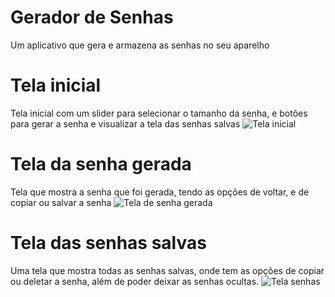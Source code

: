 # Gerador de Senhas
  Um aplicativo que gera e armazena as senhas no seu aparelho

  # Tela inicial
  Tela inicial com um slider para selecionar o tamanho da senha, e botões para gerar a senha e visualizar a tela das senhas salvas
  ![Tela inicial](https://github.com/BomDia16/GeradorSenha/assets/138690638/067b6c70-875a-4f1b-8c7f-d63e88e8d731)

  # Tela da senha gerada
  Tela que mostra a senha que foi gerada, tendo as opções de voltar, e de copiar ou salvar a senha
  ![Tela de senha gerada](https://github.com/BomDia16/GeradorSenha/assets/138690638/1b6dd675-817b-40dc-8b16-f1fd43ecad8b)

  # Tela das senhas salvas
  Uma tela que mostra todas as senhas salvas, onde tem as opções de copiar ou deletar a senha, além de poder deixar as senhas ocultas.
  ![Tela senhas](https://github.com/BomDia16/GeradorSenha/assets/138690638/a2c9bd93-7367-4044-a7c9-7140118e63e0)
